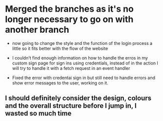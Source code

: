 # Merged the branches as it's no longer necessary to go on with another branch 

* now going to change the style and the function of the login process a little so it fits better with the flow of the website

* I couldn't find enough information on how to handle the erros in my custom sign page for sign ins using credentials, instead of in the action I will try to handle it with a fetch request in an event handler 

* Fixed the error with credentai sign in but still need to handle errors and show error messages to the user, working on it.

## I should definitely consider the design, colours and the overall structure before I jump in, I wasted so much time 